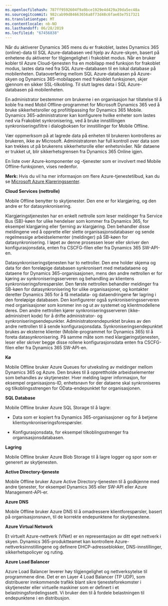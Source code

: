 ```yaml
---
ms.openlocfilehash: 787ff9592604f9a9bce1929e4d429a39da5ec48a
ms.sourcegitcommit: 982cab99d84663656a8f73d48c6fae03e7517321
ms.translationtype: MT
ms.contentlocale: nb-NO
ms.lasthandoff: 06/28/2019
ms.locfileid: "67456838"
---
```

Når du aktiverer Dynamics 365 mens du er frakoblet, lastes Dynamics 365 (online)-data til SQL Azure-databasen ved hjelp av Azure-skyen, basert på enhetene du aktiverer for tilgjengelighet i frakoblet modus. Når en bruker kobler til Azure Cloud-tjenesten fra en mobilapp med funksjon for frakoblet modus, lastes data ned fra SQL Azure-databasen til en lokal database på mobilenheten. Dataoverføring mellom SQL Azure-databasen på Azure-skyen og Dynamics 365-mobilappen med frakoblet funksjonen, skjer gjennom en sikker SSL-tilkobling. Til slutt lagres data i SQL Azure-databasen på mobilenheten.  
  
 En administrator bestemmer om brukerne i en organisasjon har tillatelse til å koble fra med Mobil Offline-programmet for Microsoft Dynamics 365 ved å bruke sikkerhetsroller og profiltilpassing for Dynamics 365 Mobile. Dynamics 365-administratorer kan konfigurere hvilke enheter som lastes ned via Frakoblet synkronisering, ved å bruke innstillingen synkroniseringsfiltre i dialogboksen for innstillinger for Mobile Offline.  
  
 Vær oppmerksom på at lagrede data på enheten til brukeren kontrolleres av brukeren, ikke av Microsoft. Administratoren har full kontroll over data som kan trekkes ut på brukerens sikkerhetsrolle eller enhetsnivåer. Når dataene er trukket ut, blir sikkerhetsgrensen fra Dynamics 365 Online igjen.  
  
 En liste over Azure-komponenter og -tjenester som er involvert med Mobile Offline-funksjonen, vises nedenfor.  
  
 **Merk:** Hvis du vil ha mer informasjon om flere Azure-tjenestetilbud, kan du se [Microsoft Azure Klareringssenter](https://azure.microsoft.com/support/trust-center/).  
  
 **Cloud Services (nettrolle)**  
  
 Mobile Offline benytter to skytjenester. Den ene er for klargjøring, og den andre er for datasynkronisering.  
  
 Klargjøringstjenesten har en enkelt nettrolle som leser meldinger fra Service Bus (SB)-køen for ulike hendelser som kommer fra Dynamics 365, for eksempel klargjøring eller fjerning av klargjøring. Den behandler disse meldingene ved å opprette eller slette organisasjonsdatabaser og sende regelmessige arbeidselementer (meldinger) på SB-køen for datasynkronisering. I løpet av denne prosessen leser eller skriver den konfigurasjonsdata, enten fra CSCFG-filen eller fra Dynamics 365 SW-API-en.  
  
 Datasynkroniseringstjenesten har to nettroller. Den ene holder skjema og data for den foreløpige databasen synkronisert med metadataene og dataene for Dynamics 365-organisasjonen, mens den andre nettrollen er for kjøring av synkroniseringsserveren og behandling av klientens synkroniseringsforespørsler. Den første nettrollen behandler meldinger fra SB-køen for datasynkronisering for ulike organisasjoner, og kontakter deretter Dynamics 365 for å få metadata- og dataendringene før lagring i den foreløpige databasen. Den konfigurerer også synkroniseringsserveren med organisasjoner som kommer inn og ut av systemet og klientmodellene deres. Den andre nettrollen kjører synkroniseringsserveren (ikke-administrert kode) for å drifte administrator- og synkroniseringsendepunkter. Administratorendepunktet brukes av den andre nettrollen til å sende konfigurasjonsdata. Synkroniseringsendepunktet brukes av eksterne klienter (Mobile-programmet for Dynamics 365) til å foreta datasynkronisering. På samme måte som med klargjøringstjenesten, leser eller skriver begge disse rollene konfigurasjonsdata enten fra CSCFG-filen eller fra Dynamics 365 SW-API-en.  
  
 **Kø**  
  
 Mobile Offline bruker Azure Queues for utveksling av meldinger mellom Dynamics 365 og Azure. Den brukes til å opprettholde arbeidselementer som behandles av skytjenester. Hver melding lagrer informasjon, for eksempel organisasjons-ID, enhetsnavn for der dataene skal synkroniseres og tilkoblingsstrengen for OData-endepunktet for organisasjonen.  
  
 **SQL Database**  
  
 Mobile Offline bruker Azure SQL Storage til å lagre:  
  
-   Data som er kopiert fra Dynamics 365-organisasjoner og for å betjene klientsynkroniseringsforespørsler.  
  
-   Konfigurasjonsdata, for eksempel tilkoblingsstrenger fra organisasjonsdatabasen.  
  
 **Lagring**  
  
 Mobile Offline bruker Azure Blob Storage til å lagre logger og spor som er generert av skytjenesten.  
  
 **Active Directory-tjeneste**  
  
 Mobile Offline bruker Azure Active Directory-tjenesten til å godkjenne med andre tjenester, for eksempel Dynamics 365 eller SW-API eller Azure Management-API-er.  
  
 **Azure DNS**  
  
 Mobile Offline bruker Azure DNS til å omadressere klientforespørsler, basert på organisasjonsnavn, til de korrekte endepunktene for skytjenestene.  
  
 **Azure Virtual Network**  
  
 Et virtuelt Azure-nettverk (VNet) er en representasjon av ditt eget nettverk i skyen. Dynamics 365-produktteamet kan kontrollere Azure-nettverksinnstillingene og definere DHCP-adresseblokker, DNS-innstillinger, sikkerhetspolicyer og ruting.  
  
 **Azure Load Balancer**  
  
 Azure Load Balancer leverer høy tilgjengelighet og nettverksytelse til programmene dine. Det er en Layer 4 Load Balancer (TP UDP), som distribuerer innkommende trafikk blant sikre tjenesteforekomster i skytjenester eller virtuelle maskiner som er definert i et belastningsfordelingssett. Vi bruker den til å fordele belastningen til endepunktene i en distribusjon.